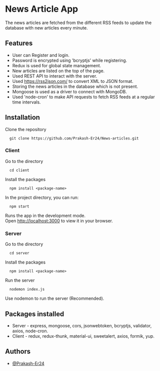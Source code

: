 

# News Article App

The news articles are fetched from the different RSS feeds to update the database with new articles every minute.

## Features
 - User can Register and login.
 - Password is encrypted using 'bcryptjs' while registering. 
 - Redux is used for global state management.
 - New articles are listed on the top of the page.
 - Used REST API to interact with the server.
 - Used https://rss2json.com/ to convert XML to JSON format.
 - Storing the news articles in the database which is not present.
 - Mongoose is used as a driver to connect with MongoDB.
 - Used 'node-cron' to make API requests to fetch RSS feeds at a regular time intervals.
 
## Installation

Clone the repository

```
  git clone https://github.com/Prakash-Er24/News-articles.git
```
### Client 
Go to the directory
```
  cd client
``` 
Install the packages
```
  npm install <package-name>
```
In the project directory, you can run:

````
  npm start
````

Runs the app in the development mode.\
Open [http://localhost:3000](http://localhost:3000) to view it in your browser.

### Server  
Go to the directory
```
  cd server
``` 
Install the packages
```
  npm install <package-name>
```
Run the server
```
  nodemon index.js
```
Use nodemon to run the server (Recommended).

## Packages installed 
 - Server - express, mongoose, cors, jsonwebtoken, bcryptjs, validator, axios, node-cron.
 - Client - redux, redux-thunk, material-ui, sweetalert, axios, formik, yup.

## Authors

- [@Prakash-Er24](https://github.com/Prakash-Er24)


